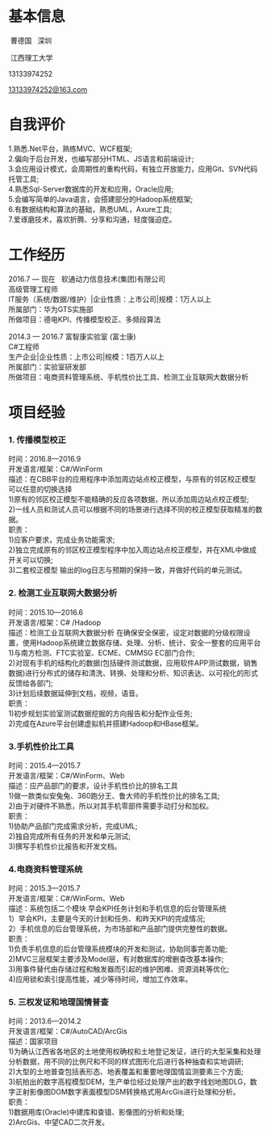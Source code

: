 # 基本信息 #

  曹德国    深圳
  
  江西理工大学
  
  13133974252
  
  13133974252@163.com

# 自我评价 #
1.熟悉.Net平台，熟练MVC、WCF框架;  
2.偏向于后台开发，也编写部分HTML、JS语言和前端设计;  
3.会应用设计模式，会周期性的重构代码，有独立开放能力，应用Git、SVN代码托管工具;   
4.熟悉Sql-Server数据库的开发和应用，Oracle应用;    
5.会编写简单的Java语言，会搭建部分的Hadoop系统框架;   
6.有数据结构和算法的基础，熟悉UML，Axure工具;   
7.爱琢磨技术，喜欢折腾、分享和沟通，轻度强迫症。   

# 工作经历 #
2016.7 — 现在   软通动力信息技术(集团)有限公司    
高级管理工程师   
IT服务（系统/数据/维护）|企业性质：上市公司|规模：1万人以上   
所属部门：华为GTS实施部   
所做项目：德电KPI、传播模型校正、多频段算法   

2014.3 — 2016.7  富智康实验室 (富士康)   
C#工程师   
生产企业|企业性质：上市公司|规模：1百万人以上    
所属部门：实验室研发部   
所做项目：电商资料管理系统、手机性价比工具、检测工业互联网大数据分析    

# 项目经验 #

### 1. 传播模型校正 
时间：2016.8—2016.9</br>
开发语言/框架：C#/WinForm</br>
描述：在CBB平台的应用程序中添加周边站点校正模型，与原有的邻区校正模型可以任意的切换选择   
1)原有的邻区校正模型不能精确的反应各项数据，所以添加周边站点校正模型;    
2)一线人员和测试人员可以根据不同的场景进行选择不同的校正模型获取精准的数据。   
职责：   
1)应客户要求，完成业务功能需求;   
2)独立完成原有的邻区校正模型程序中加入周边站点校正模型，并在XML中做成开关可以切换;    
3)二套校正模型 输出的log日志与预期的保持一致，并做好代码的单元测试。

### 2. 检测工业互联网大数据分析 
时间：2015.10—2016.6   
开发语言/框架：C# /Hadoop    
描述：检测工业互联网大数据分析 在确保安全保密，设定对数据的分级权限设置，使用Hadoop系统建立数据存储、处理、分析、统计、安全一整套的应用平台   
1)与南方检测、FTC实验室、ECME、CMMSG EC部门合作;   
2)对现有手机的结构化的数据(包括硬件测试数据，应用软件APP测试数据，销售数据)进行分布式的储存和清洗、转换、处理和分析、知识表达、以可视化的形式反馈给各部门;   
3)计划后续数据延伸到文档，视频，语音。    
职责：   
1)初步规划实验室测试数据挖掘的方向报告和分配作业任务;    
2)完成在Azure平台创建虚拟机并搭建Hadoop和HBase框架。

### 3.手机性价比工具 
时间：2015.4—2015.7    
开发语言/框架：C#/WinForm、Web    
描述：应产品部门的要求，设计手机性价比的排名工具    
1)做一款类似安兔兔、360跑分王、鲁大师的手机性价比的排名工具;   
2)由于对硬件不熟悉，所以对其手机零部件需要手动打分和加权。    
职责：   
1)协助产品部门完成需求分析，完成UML;   
2)独自完成所有任务的开发和单元测试;   
3)撰写手机性价比报告和开发文档。

### 4.电商资料管理系统 
时间：2015.3—2015.7    
开发语言/框架：C#/WinForm、Web    
描述：系统包括二个模块 早会KPI任务计划和手机信息的后台管理系统   
1）早会KPI，主要是今天的计划和任务、和昨天KPI的完成情况;    
2）手机信息的后台管理系统，为市场部和产品部门提供完整性的数据。    
职责：   
1)负责手机信息的后台管理系统模块的开发和测试，协助同事完善功能;   
2)MVC三层框架主要涉及Model层，有对数据库的增删查改基本操作;   
3)用事件替代由存储过程和触发器而引起的维护困难、资源消耗等优化;   
4)应用锁和索引提高性能，减少等待时间，增加工作效率。

### 5. 三权发证和地理国情普查
时间：2013.6—2014.2    
开发语言/框架：C#/AutoCAD/ArcGis   
描述：国家项目   
1)为确认江西省各地区的土地使用权确权和土地登记发证，进行的大型采集和处理分析数据，用不同的比例尺和不同的样式图形化后进行各种抽查和实地调研;   
2)大型的土地普查包括表形态、地表覆盖和重要地理国情监测要素三个方面;   
3)航拍出的数字高程模型DEM，生产单位经过处理产出的数字线划地图DLG，数字正射影像图DOM数字表面模型DSM转换格式用ArcGis进行处理和分析。   
职责：   
1)数据用库(Oracle)中建库和查错、影像图的分析和处理;   
2)ArcGis、中望CAD二次开发。

